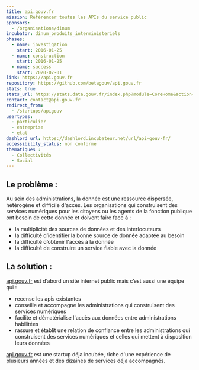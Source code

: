 ```yaml
---
title: api.gouv.fr
mission: Référencer toutes les APIs du service public
sponsors:
  - /organisations/dinum
incubator: dinum_produits_interministeriels
phases:
  - name: investigation
    start: 2016-01-25
  - name: construction
    start: 2016-01-25
  - name: success
    start: 2020-07-01
link: https://api.gouv.fr
repository: https://github.com/betagouv/api.gouv.fr
stats: true
stats_url: https://stats.data.gouv.fr/index.php?module=CoreHome&action=index&idSite=22&period=range&date=previous30&updated=1#?idSite=22&period=range&date=previous30&category=Dashboard_Dashboard&subcategory=1
contact: contact@api.gouv.fr
redirect_from:
  - /startups/apigouv
usertypes:
  - particulier
  - entreprise
  - etat
dashlord_url: https://dashlord.incubateur.net/url/api-gouv-fr/
accessibility_status: non conforme
thematiques : 
  - Collectivités
  - Social
---
```


## Le problème :

Au sein des administrations, la donnée est une ressource dispersée, hétérogène et difficile d'accès.
Les organisations qui construisent des services numériques pour les citoyens ou les agents de la fonction publique ont besoin de cette donnée et doivent faire face à :

- la multiplicité des sources de données et des interlocuteurs
- la difficulté d’identifier la bonne source de donnée adaptée au besoin
- la difficulté d’obtenir l'accès à la donnée
- la difficulté de construire un service fiable avec la donnée

## La solution :

[api.gouv.fr](https://api.gouv.fr) est d’abord un site internet public mais c’est aussi une équipe qui :

- recense les apis existantes
- conseille et accompagne les administrations qui construisent des services numériques
- facilite et dématérialise l'accès aux données entre administrations habilitées
- rassure et établit une relation de confiance entre les administrations qui construisent des services numériques et celles qui mettent à disposition leurs données

[api.gouv.fr](https://api.gouv.fr) est une startup déja incubée, riche d'une expérience de plusieurs années et des dizaines de services déja accompagnés.
